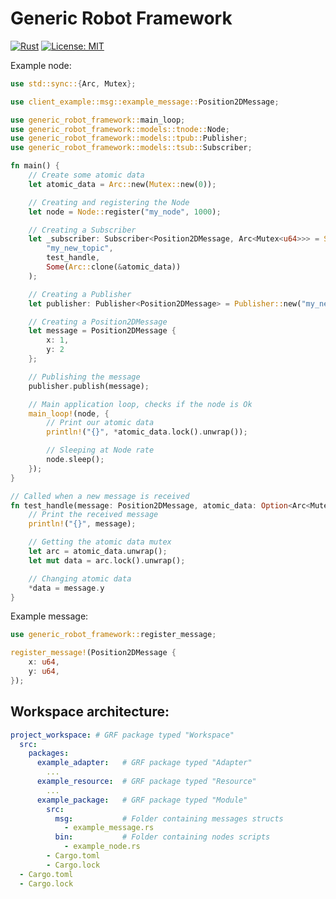Generic Robot Framework
===

[![Rust](https://github.com/Generic-Robot-Framework/Generic-Robot-Framework/actions/workflows/rust.yml/badge.svg)](https://github.com/Generic-Robot-Framework/Generic-Robot-Framework/actions/workflows/rust.yml)
[![License: MIT](https://img.shields.io/badge/License-MIT-yellow.svg)](https://opensource.org/licenses/MIT)

Example node:

```rust
use std::sync::{Arc, Mutex};

use client_example::msg::example_message::Position2DMessage;

use generic_robot_framework::main_loop;
use generic_robot_framework::models::tnode::Node;
use generic_robot_framework::models::tpub::Publisher;
use generic_robot_framework::models::tsub::Subscriber;

fn main() {
    // Create some atomic data
    let atomic_data = Arc::new(Mutex::new(0));

    // Creating and registering the Node
    let node = Node::register("my_node", 1000);

    // Creating a Subscriber
    let _subscriber: Subscriber<Position2DMessage, Arc<Mutex<u64>>> = Subscriber::new(
        "my_new_topic",
        test_handle,
        Some(Arc::clone(&atomic_data))
    );

    // Creating a Publisher
    let publisher: Publisher<Position2DMessage> = Publisher::new("my_new_topic");

    // Creating a Position2DMessage
    let message = Position2DMessage {
        x: 1,
        y: 2
    };

    // Publishing the message
    publisher.publish(message);

    // Main application loop, checks if the node is Ok
    main_loop!(node, {
        // Print our atomic data
        println!("{}", *atomic_data.lock().unwrap());

        // Sleeping at Node rate
        node.sleep();
    });
}

// Called when a new message is received
fn test_handle(message: Position2DMessage, atomic_data: Option<Arc<Mutex<u64>>>) {
    // Print the received message
    println!("{}", message);

    // Getting the atomic data mutex
    let arc = atomic_data.unwrap();
    let mut data = arc.lock().unwrap();

    // Changing atomic data
    *data = message.y
}
```

Example message:

```rust
use generic_robot_framework::register_message;

register_message!(Position2DMessage {
    x: u64,
    y: u64,
});
```

## Workspace architecture:

```yaml
project_workspace: # GRF package typed "Workspace"
  src:
    packages:
      example_adapter:   # GRF package typed "Adapter"
        ...
      example_resource:  # GRF package typed "Resource"
        ...
      example_package:   # GRF package typed "Module"
        src:
          msg:           # Folder containing messages structs
            - example_message.rs
          bin:           # Folder containing nodes scripts
            - example_node.rs
        - Cargo.toml
        - Cargo.lock
  - Cargo.toml
  - Cargo.lock
```
